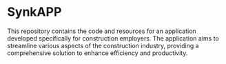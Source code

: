# SynkAPP
This repository contains the code and resources for an application developed specifically for construction employers. The application aims to streamline various aspects of the construction industry, providing a comprehensive solution to enhance efficiency and productivity.
